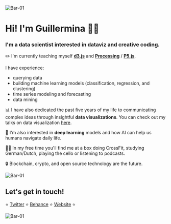 ![Bar-01](https://user-images.githubusercontent.com/42179447/115414398-fff6ef80-a1c3-11eb-93d4-2d66304be362.png)

# Hi! I'm Guillermina 👋🏼 

### I'm a data scientist interested in dataviz and creative coding.

:pencil2:  I'm currently teaching myself **[d3.js](https://github.com/glosophy/d3)** and **[Processing](https://github.com/glosophy/processing)** / **[P5.js](https://github.com/glosophy/processing)**. 


I have experience:
- querying data
- building machine learning models (classification, regression, and clustering)
- time series modeling and forecasting
- data mining

:bar_chart:  I have also dedicated the past five years of my life to communicating complex ideas through insightful **data visualizations**. You can check out my talks on data visualization [here](https://github.com/glosophy/DataVizTalks).

🧠  I'm also interested in **deep learning** models and how AI can help us humans navigate daily life.

👩🏻 In my free time you'll find me at a box doing CrossFit, studying German/Dutch, playing the cello or listening to podcasts.

🔒 Blockchain, crypto, and open source technology are the future.

![Bar-01](https://user-images.githubusercontent.com/42179447/115414398-fff6ef80-a1c3-11eb-93d4-2d66304be362.png)

## Let's get in touch!
:star: [Twitter](https://twitter.com/gsutters) :star: [Behance](https://www.behance.net/gsutters) :star: [Website](https://thegspot.io/) :star:

![Bar-01](https://user-images.githubusercontent.com/42179447/115414398-fff6ef80-a1c3-11eb-93d4-2d66304be362.png)
